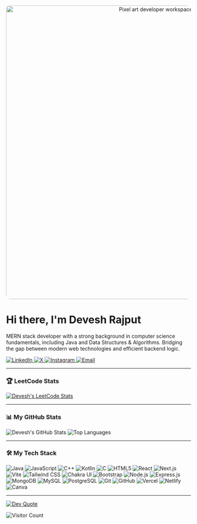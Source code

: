 <div align="center">
  <img src="https://raw.githubusercontent.com/Devesh-x/Devesh-x/main/tumblr_owi25v6uAo1r4gsiio1_1280_gif%20(1000%C3%97300).gif" alt="Pixel art developer workspace" width="800" style="border-radius: 10px;"/>
</div>

# Hi there, I'm Devesh Rajput
  
<p>
MERN stack developer with a strong background in computer science fundamentals, including Java and Data Structures & Algorithms. Bridging the gap between modern web technologies and efficient backend logic.
</p>
  
  
<div>
  <a href="https://www.linkedin.com/in/devesh2904" target="_blank">
    <img src="https://img.shields.io/badge/LinkedIn-%230077B5.svg?style=for-the-badge&logo=linkedin&logoColor=white" alt="LinkedIn"/>
  </a>
  <a href="https://x.com/DeveshR1818" target="_blank">
    <img src="https://img.shields.io/badge/X-black.svg?style=for-the-badge&logo=X&logoColor=white" alt="X"/>
  </a>
  <a href="https://instagram.com/deveeeesh" target="_blank">
    <img src="https://img.shields.io/badge/Instagram-%23E4405F.svg?style=for-the-badge&logo=Instagram&logoColor=white" alt="Instagram"/>
  </a>
  <a href="mailto:r.rajput12111@gmail.com">
    <img src="https://img.shields.io/badge/Email-D14836.svg?style=for-the-badge&logo=gmail&logoColor=white" alt="Email"/>
  </a>
</div>

---

### 🏆 LeetCode Stats

<a href="https://leetcode.com/u/devesh_1212/">
  <img src="https://github-readme-stats.vercel.app/api/leetcode?username=devesh_1212&theme=dracula" alt="Devesh's LeetCode Stats" />
</a>

---

### 📊 My GitHub Stats

<img src="https://github-readme-stats.vercel.app/api?username=Devesh-x&theme=dracula&show_icons=true&include_all_commits=true&count_private=true" alt="Devesh's GitHub Stats" />
<img src="https://github-readme-stats.vercel.app/api/top-langs/?username=Devesh-x&theme=dracula&layout=compact&include_all_commits=true&count_private=true" alt="Top Languages" />

---

### 🛠️ My Tech Stack

<p>
  <img src="https://img.shields.io/badge/Java-%23ED8B00.svg?style=for-the-badge&logo=openjdk&logoColor=white" alt="Java"/>
  <img src="https://img.shields.io/badge/JavaScript-%23F7DF1E.svg?style=for-the-badge&logo=javascript&logoColor=black" alt="JavaScript"/>
  <img src="https://img.shields.io/badge/C++-%2300599C.svg?style=for-the-badge&logo=c%2B%2B&logoColor=white" alt="C++"/>
  <img src="https://img.shields.io/badge/Kotlin-%237F52FF.svg?style=for-the-badge&logo=kotlin&logoColor=white" alt="Kotlin"/>
  <img src="https://img.shields.io/badge/C-%23A8B9CC.svg?style=for-the-badge&logo=c&logoColor=white" alt="C"/>
  <img src="https://img.shields.io/badge/HTML5-%23E34F26.svg?style=for-the-badge&logo=html5&logoColor=white" alt="HTML5"/>
  <img src="https://img.shields.io/badge/React-%2361DAFB.svg?style=for-the-badge&logo=react&logoColor=black" alt="React"/>
  <img src="https://img.shields.io/badge/Next.js-%23000000.svg?style=for-the-badge&logo=next.js&logoColor=white" alt="Next.js"/>
  <img src="https://img.shields.io/badge/Vite-%23646CFF.svg?style=for-the-badge&logo=vite&logoColor=white" alt="Vite"/>
  <img src="https://img.shields.io/badge/Tailwind_CSS-%2338B2AC.svg?style=for-the-badge&logo=tailwind-css&logoColor=white" alt="Tailwind CSS"/>
  <img src="https://img.shields.io/badge/Chakra_UI-%234ED1C5.svg?style=for-the-badge&logo=chakraui&logoColor=white" alt="Chakra UI"/>
  <img src="https://img.shields.io/badge/Bootstrap-%237952B3.svg?style=for-the-badge&logo=bootstrap&logoColor=white" alt="Bootstrap"/>
  <img src="https://img.shields.io/badge/Node.js-%23339933.svg?style=for-the-badge&logo=node.js&logoColor=white" alt="Node.js"/>
  <img src="https://img.shields.io/badge/Express.js-%23000000.svg?style=for-the-badge&logo=express&logoColor=white" alt="Express.js"/>
  <img src="https://img.shields.io/badge/MongoDB-%2347A248.svg?style=for-the-badge&logo=mongodb&logoColor=white" alt="MongoDB"/>
  <img src="https://img.shields.io/badge/MySQL-%234479A1.svg?style=for-the-badge&logo=mysql&logoColor=white" alt="MySQL"/>
  <img src="https://img.shields.io/badge/PostgreSQL-%234169E1.svg?style=for-the-badge&logo=postgresql&logoColor=white" alt="PostgreSQL"/>
  <img src="https://img.shields.io/badge/Git-%23F05033.svg?style=for-the-badge&logo=git&logoColor=white" alt="Git"/>
  <img src="https://img.shields.io/badge/GitHub-%23181717.svg?style=for-the-badge&logo=github&logoColor=white" alt="GitHub"/>
  <img src="https://img.shields.io/badge/Vercel-%23000000.svg?style=for-the-badge&logo=vercel&logoColor=white" alt="Vercel"/>
  <img src="https://img.shields.io/badge/Netlify-%2300C7B7.svg?style=for-the-badge&logo=netlify&logoColor=white" alt="Netlify"/>
  <img src="https://img.shields.io/badge/Canva-%2300C4CC.svg?style=for-the-badge&logo=Canva&logoColor=white" alt="Canva"/>
</p>

---

<a href="https://github.com/anuraghazra/github-readme-stats">
  <img src="https://quotes-github-readme.vercel.app/api?type=horizontal&theme=radical" alt="Dev Quote"/>
</a>
  
<p>
  <img src="https://visitcount.itsvg.in/api?id=Devesh-x&icon=0&color=0" alt="Visitor Count"/>
</p>
